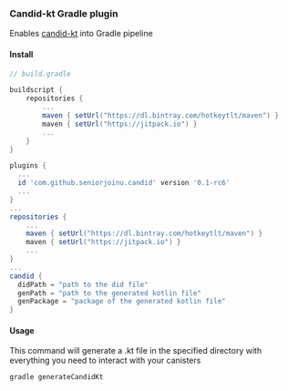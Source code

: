### Candid-kt Gradle plugin

Enables [candid-kt](https://github.com/seniorjoinu/candid-kt) into Gradle pipeline 

#### Install

```groovy
// build.gradle

buildscript {
    repositories {
        ...
        maven { setUrl("https://dl.bintray.com/hotkeytlt/maven") }
        maven { setUrl("https://jitpack.io") }
        ...
    }
}

plugins {
  ...
  id 'com.github.seniorjoinu.candid' version '0.1-rc6'
  ...
}
...
repositories {
    ...
    maven { setUrl("https://dl.bintray.com/hotkeytlt/maven") }
    maven { setUrl("https://jitpack.io") }
    ...
}
...
candid {
  didPath = "path to the did file"
  genPath = "path to the generated kotlin file"
  genPackage = "package of the generated kotlin file"
}
```

#### Usage

This command will generate a .kt file in the specified directory with everything you need to interact with your canisters

`gradle generateCandidKt`
